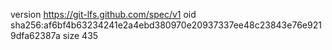 version https://git-lfs.github.com/spec/v1
oid sha256:af6bf4b63234241e2a4ebd380970e20937337ee48c23843e76e9219dfa62387a
size 435
